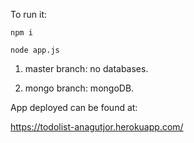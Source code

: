 To run it: 

```
npm i

node app.js
```

1. master branch: no databases.

2. mongo branch: mongoDB.


App deployed can be found at: 

https://todolist-anagutjor.herokuapp.com/


